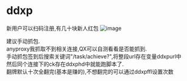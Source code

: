 # ddxp
新用户可以扫码注册,有几十块新人红包
![image](https://github.com/justplayscript/ddxp/blob/main/img0.jpg)

建议手动抓包.    
anyproxy我抓取不到相关连接,QX可以自测看看是否能抓到.    
手动抓包签到后搜索关键词"/task/achieve?",将整段url存在变量ddxpurl中    
然后同个连接下的ck存在ddxphd中就能跑脚本了.    
翻牌默认十次全翻完(基本是赚的),不想翻完的可以通过ddxpffl设置次数
